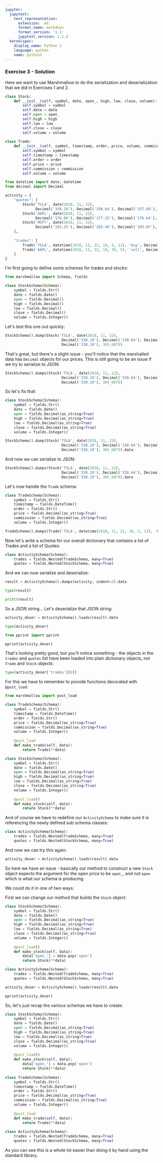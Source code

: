 ```yaml
---
jupyter:
  jupytext:
    text_representation:
      extension: .md
      format_name: markdown
      format_version: '1.1'
      jupytext_version: 1.2.4
  kernelspec:
    display_name: Python 3
    language: python
    name: python3
---
```


### Exercise 3 - Solution


Here we want to use Marshmallow to do the serialization and deserialization that we did in Exercises 1 and 2.

```python
class Stock:
    def __init__(self, symbol, date, open_, high, low, close, volume):
        self.symbol = symbol
        self.date = date
        self.open = open_
        self.high = high
        self.low = low
        self.close = close
        self.volume = volume
        
class Trade:
    def __init__(self, symbol, timestamp, order, price, volume, commission):
        self.symbol = symbol
        self.timestamp = timestamp
        self.order = order
        self.price = price
        self.commission = commission
        self.volume = volume
```

```python
from datetime import date, datetime
from decimal import Decimal

activity = {
    "quotes": [
        Stock('TSLA', date(2018, 11, 22), 
              Decimal('338.19'), Decimal('338.64'), Decimal('337.60'), Decimal('338.19'), 365_607),
        Stock('AAPL', date(2018, 11, 22), 
              Decimal('176.66'), Decimal('177.25'), Decimal('176.64'), Decimal('176.78'), 3_699_184),
        Stock('MSFT', date(2018, 11, 22), 
              Decimal('103.25'), Decimal('103.48'), Decimal('103.07'), Decimal('103.11'), 4_493_689)
    ],
    
    "trades": [
        Trade('TSLA', datetime(2018, 11, 22, 10, 5, 12), 'buy', Decimal('338.25'), 100, Decimal('9.99')),
        Trade('AAPL', datetime(2018, 11, 22, 10, 30, 5), 'sell', Decimal('177.01'), 20, Decimal('9.99'))
    ]
}
```

I'm first going to define some schemas for trades and stocks:

```python
from marshmallow import Schema, fields
```

```python
class StockSchema(Schema):
    symbol = fields.Str()
    date = fields.Date()
    open = fields.Decimal()
    high = fields.Decimal()
    low = fields.Decimal()
    close = fields.Decimal()
    volume = fields.Integer()
```

Let's test this one out quickly:

```python
StockSchema().dump(Stock('TSLA', date(2018, 11, 22), 
                          Decimal('338.19'), Decimal('338.64'), Decimal('337.60'), 
                          Decimal('338.19'), 365_607))
```

That's great, but there's a slight issue - you'll notice that the marshalled data has `Decimal` objects for our prices. This is still going to be an issue if we try to serialize to JSON:

```python
StockSchema().dumps(Stock('TSLA', date(2018, 11, 22), 
                          Decimal('338.19'), Decimal('338.64'), Decimal('337.60'), 
                          Decimal('338.19'), 365_607))
```

So let's fix that:

```python
class StockSchema(Schema):
    symbol = fields.Str()
    date = fields.Date()
    open = fields.Decimal(as_string=True)
    high = fields.Decimal(as_string=True)
    low = fields.Decimal(as_string=True)
    close = fields.Decimal(as_string=True)
    volume = fields.Integer()
```

```python
StockSchema().dump(Stock('TSLA', date(2018, 11, 22), 
                          Decimal('338.19'), Decimal('338.64'), Decimal('337.60'), 
                          Decimal('338.19'), 365_607)).data
```

And now we can serialize to JSON:

```python
StockSchema().dumps(Stock('TSLA', date(2018, 11, 22), 
                          Decimal('338.19'), Decimal('338.64'), Decimal('337.60'), 
                          Decimal('338.19'), 365_607)).data
```

Let's now handle the `Trade` schema:

```python
class TradeSchema(Schema):
    symbol = fields.Str()
    timestamp = fields.DateTime()
    order = fields.Str()
    price = fields.Decimal(as_string=True)
    commission = fields.Decimal(as_string=True)
    volume = fields.Integer()
```

```python
TradeSchema().dumps(Trade('TSLA', datetime(2018, 11, 22, 10, 5, 12), 'buy', Decimal('338.25'), 100, Decimal('9.99'))).data
```

Now let's write a schema for our overall dictionary that contains a list of Trades and a list of Quotes:

```python
class ActivitySchema(Schema):
    trades = fields.Nested(TradeSchema, many=True)
    quotes = fields.Nested(StockSchema, many=True)
```

And we can now serialize and deserialize:

```python
result = ActivitySchema().dumps(activity, indent=2).data
```

```python
type(result)
```

```python
print(result)
```

So a JSON string...
Let's deserialize that JSON string:

```python
activity_deser = ActivitySchema().loads(result).data
```

```python
type(activity_deser)
```

```python
from pprint import pprint

pprint(activity_deser)
```

That's looking pretty good, but you'll notice something - the objects in the `trades` and `quotes` list have been loaded into plain dictionary objects, not `Trade` and `Stock` objects:

```python
type(activity_deser['trades'][0])
```

For this we have to remember to provide functions decorated with `@post_load`:

```python
from marshmallow import post_load

class TradeSchema(Schema):
    symbol = fields.Str()
    timestamp = fields.DateTime()
    order = fields.Str()
    price = fields.Decimal(as_string=True)
    commission = fields.Decimal(as_string=True)
    volume = fields.Integer()
    
    @post_load
    def make_trade(self, data):
        return Trade(**data)
```

```python
class StockSchema(Schema):
    symbol = fields.Str()
    date = fields.Date()
    open = fields.Decimal(as_string=True)
    high = fields.Decimal(as_string=True)
    low = fields.Decimal(as_string=True)
    close = fields.Decimal(as_string=True)
    volume = fields.Integer()
    
    @post_load()
    def make_stock(self, data):
        return Stock(**data)
```

And of course we have to redefine our `ActivitySchema` to make sure it is referencing the newly defined sub schema classes:

```python
class ActivitySchema(Schema):
    trades = fields.Nested(TradeSchema, many=True)
    quotes = fields.Nested(StockSchema, many=True)
```

And now we can try this again:

```python
activity_deser = ActivitySchema().loads(result).data
```

So here we have an issue - basically our method to construct a new `Stock` object expects the argument for the open price to be `open_`, and not `open` which is what our schema is producing.

We could do it in one of two ways:

First we can change our method that builds the `Stock` object:

```python
class StockSchema(Schema):
    symbol = fields.Str()
    date = fields.Date()
    open = fields.Decimal(as_string=True)
    high = fields.Decimal(as_string=True)
    low = fields.Decimal(as_string=True)
    close = fields.Decimal(as_string=True)
    volume = fields.Integer()
    
    @post_load()
    def make_stock(self, data):
        data['open_'] = data.pop('open')
        return Stock(**data)
```

```python
class ActivitySchema(Schema):
    trades = fields.Nested(TradeSchema, many=True)
    quotes = fields.Nested(StockSchema, many=True)
```

```python
activity_deser = ActivitySchema().loads(result).data
```

```python
pprint(activity_deser)
```

So, let's just recap the various schemas we have to create:

```python
class StockSchema(Schema):
    symbol = fields.Str()
    date = fields.Date()
    open = fields.Decimal(as_string=True)
    high = fields.Decimal(as_string=True)
    low = fields.Decimal(as_string=True)
    close = fields.Decimal(as_string=True)
    volume = fields.Integer()
    
    @post_load()
    def make_stock(self, data):
        data['open_'] = data.pop('open')
        return Stock(**data)
    
class TradeSchema(Schema):
    symbol = fields.Str()
    timestamp = fields.DateTime()
    order = fields.Str()
    price = fields.Decimal(as_string=True)
    commission = fields.Decimal(as_string=True)
    volume = fields.Integer()
    
    @post_load
    def make_trade(self, data):
        return Trade(**data)
    
class ActivitySchema(Schema):
    trades = fields.Nested(TradeSchema, many=True)
    quotes = fields.Nested(StockSchema, many=True)
```

As you can see this is a whole lot easier than doing it by hand using the standard library.
